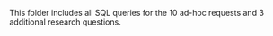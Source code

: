 This folder includes all SQL queries for the 10 ad-hoc requests and 3 additional research questions.
